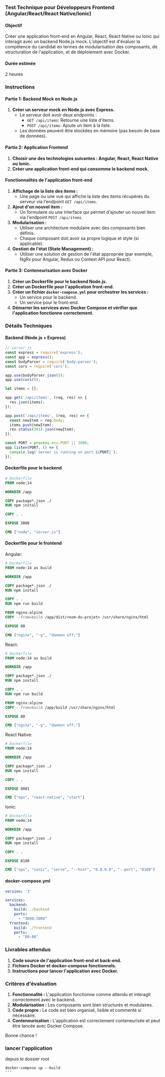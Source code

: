 ### Test Technique pour Développeurs Frontend (Angular/React/React Native/Ionic)

#### Objectif
Créer une application front-end en Angular, React, React Native ou Ionic qui interagit avec un backend Node.js mock. L'objectif est d'évaluer la compétence du candidat en termes de modularisation des composants, de structuration de l'application, et de déploiement avec Docker.

#### Durée estimée
2 heures

### Instructions

#### Partie 1: Backend Mock en Node.js
1. **Créer un serveur mock en Node.js avec Express.**
   - Le serveur doit avoir deux endpoints :
     - `GET /api/items`: Retourne une liste d'items.
     - `POST /api/items`: Ajoute un item à la liste.
   - Les données peuvent être stockées en mémoire (pas besoin de base de données).

#### Partie 2: Application Frontend
1. **Choisir une des technologies suivantes : Angular, React, React Native ou Ionic.**
2. **Créer une application front-end qui consomme le backend mock.**

#### Fonctionnalités de l'application front-end
1. **Affichage de la liste des items :**
   - Une page ou une vue qui affiche la liste des items récupérés du serveur via l'endpoint `GET /api/items`.
2. **Ajout d'un nouvel item :**
   - Un formulaire ou une interface qui permet d'ajouter un nouvel item via l'endpoint `POST /api/items`.
3. **Modularisation :**
   - Utiliser une architecture modulaire avec des composants bien définis.
   - Chaque composant doit avoir sa propre logique et style (si applicable).
4. **Gestion de l'état (State Management) :**
   - Utiliser une solution de gestion de l'état appropriée (par exemple, NgRx pour Angular, Redux ou Context API pour React).

#### Partie 3: Conteneurisation avec Docker
1. **Créer un Dockerfile pour le backend Node.js.**
2. **Créer un Dockerfile pour l'application front-end.**
3. **Créer un fichier `docker-compose.yml` pour orchestrer les services :**
   - Un service pour le backend.
   - Un service pour le front-end.
4. **Démarrer les services avec Docker Compose et vérifier que l'application fonctionne correctement.**

### Détails Techniques

#### Backend (Node.js + Express)
```javascript
// server.js
const express = require('express');
const app = express();
const bodyParser = require('body-parser');
const cors = require('cors');

app.use(bodyParser.json());
app.use(cors());

let items = [];

app.get('/api/items', (req, res) => {
  res.json(items);
});

app.post('/api/items', (req, res) => {
  const newItem = req.body;
  items.push(newItem);
  res.status(201).json(newItem);
});

const PORT = process.env.PORT || 3000;
app.listen(PORT, () => {
  console.log(`Server is running on port ${PORT}`);
});
```

#### Dockerfile pour le backend
```dockerfile
# Dockerfile
FROM node:14

WORKDIR /app

COPY package*.json ./
RUN npm install

COPY . .

EXPOSE 3000

CMD ["node", "server.js"]
```

#### Dockerfile pour le frontend
Angular:
```dockerfile
# Dockerfile
FROM node:14 as build

WORKDIR /app

COPY package*.json ./
RUN npm install

COPY . .
RUN npm run build

FROM nginx:alpine
COPY --from=build /app/dist/<nom-du-projet> /usr/share/nginx/html

EXPOSE 80

CMD ["nginx", "-g", "daemon off;"]
```

React:
```dockerfile
# Dockerfile
FROM node:14 as build

WORKDIR /app

COPY package*.json ./
RUN npm install

COPY . .
RUN npm run build

FROM nginx:alpine
COPY --from=build /app/build /usr/share/nginx/html

EXPOSE 80

CMD ["nginx", "-g", "daemon off;"]
```

React Native:
```dockerfile
# Dockerfile
FROM node:14

WORKDIR /app

COPY package*.json ./
RUN npm install

COPY . .

EXPOSE 8081

CMD ["npx", "react-native", "start"]
```

Ionic:
```dockerfile
# Dockerfile
FROM node:14

WORKDIR /app

COPY package*.json ./
RUN npm install

COPY . .

EXPOSE 8100

CMD ["npx", "ionic", "serve", "--host", "0.0.0.0", "--port", "8100"]
```

#### docker-compose.yml
```yaml
version: '3'

services:
  backend:
    build: ./backend
    ports:
      - "3000:3000"
  frontend:
    build: ./frontend
    ports:
      - "80:80"
```

### Livrables attendus
1. **Code source de l'application front-end et back-end.**
2. **Fichiers Docker et docker-compose fonctionnels.**
3. **Instructions pour lancer l'application avec Docker.**

### Critères d'évaluation
1. **Fonctionnalité :** L'application fonctionne comme attendu et interagit correctement avec le backend.
2. **Modularisation :** Les composants sont bien structurés et modulaires.
3. **Code propre :** Le code est bien organisé, lisible et commenté si nécessaire.
4. **Conteneurisation :** L'application est correctement conteneurisée et peut être lancée avec Docker Compose.

Bonne chance !

### lancer l'application
 depuis le dossier root 
```
docker-compose up --build
'''
